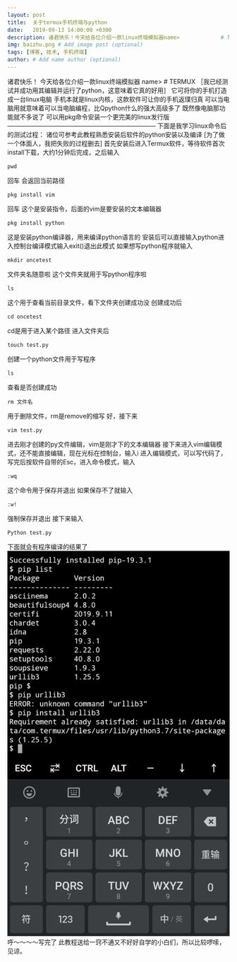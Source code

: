 ```yaml
---
layout: post
title:  关于termux手机终端与python
date:   2019-09-13 14:00:00 +0300
description: 诸君快乐！今天给各位介绍一款linux终端模拟器name>             # TERMUX［我已经测试并成功用其编辑并运行了python，这意味着它真的好用］     它可将你的手机打造成一台linux电脑     手机本就是linux内核，这款软件可让你的手机返璞归真     可以当电脑用就意味着可以当电脑编程，比Qpython什么的强大高级多了     既然像电脑那功能就不多说了     可以用pkg命令安装一个更完美的linux发行版————————————————————————[为了做一个体面人，我把失败的过程删去] # Add post description (optional)
img: baizhu.png # Add image post (optional)
tags: [博客, 技术, 手机终端]
author: # Add name author (optional)
---
```

诸君快乐！
今天给各位介绍一款linux终端模拟器
name>             # TERMUX
［我已经测试并成功用其编辑并运行了python，这意味着它真的好用］
     它可将你的手机打造成一台linux电脑
     手机本就是linux内核，这款软件可让你的手机返璞归真
     可以当电脑用就意味着可以当电脑编程，比Qpython什么的强大高级多了
     既然像电脑那功能就不多说了
     可以用pkg命令安装一个更完美的linux发行版
————————————————————————
下面是我学习linux命令后的测试过程：
诸位可参考此教程熟悉安装后软件的python安装以及编译
[为了做一个体面人，我把失败的过程删去]
首先安装后进入Termux软件，等待软件首次install下载，大约1分钟后完成，之后输入
```
pwd
```
回车
会返回当前路径
```
pkg install vim
```
回车
这个是安装指令，后面的vim是要安装的文本编辑器
```
pkg install python
```
这是安装python编译器，用来编译python语言的
安装后可以直接输入python进入控制台编译模式输入exit()退出此模式
如果想写python程序就输入
```
mkdir oncetest
```
文件夹名随意啦
这个文件夹就用于写python程序啦
```
ls
```
这个用于查看当前目录文件，看下文件夹创建成功没
创建成功后
```
cd oncetest
```
cd是用于进入某个路径
进入文件夹后
```
touch test.py
```
创建一个python文件用于写程序
```
ls
```
查看是否创建成功
```
rm 文件名
```
用于删除文件，rm是remove的缩写
好，接下来
```
vim test.py
```
进去刚才创建的py文件编辑，vim是刚才下的文本编辑器
接下来进入vim编辑模式，还不能直接编辑，现在光标在控制台，输入i
进入编辑模式，可以写代码了，写完后按软件自带的Esc，进入命令模式，输入
```
:wq
```
这个命令用于保存并退出
如果保存不了就输入
```
:w!
```
强制保存并退出
接下来输入
```
Python test.py
```
下面就会有程序编译的结果了
![termux](/assets/img/termux.jpg)
呼～～～～写完了
此教程送给一窍不通又不好好自学的小白们，所以比较啰嗦，见谅。

[jekyll-docs]: https://jekyllrb.com/docs/home
[jekyll-gh]:   https://github.com/jekyll/jekyll
[jekyll-talk]: https://talk.jekyllrb.com/
